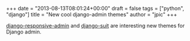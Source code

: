 +++
date = "2013-08-13T08:01:24+00:00"
draft = false
tags = ["python", "django"]
title = "New cool django-admin themes"
author = "jpic"
+++

[django-responsive-admin](https://github.com/pdr/django-responsive-admin) and [django-suit](http://djangosuit.com/) are interesting new themes for Django admin.
